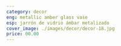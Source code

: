 ```yaml
---
category: decor
eng: metallic amber glass vase
esp: jarrón de vidrio ámbar metalizado
cover_image: ./images/decor/decor-18.jpg
price: 00.00
---
```

 
